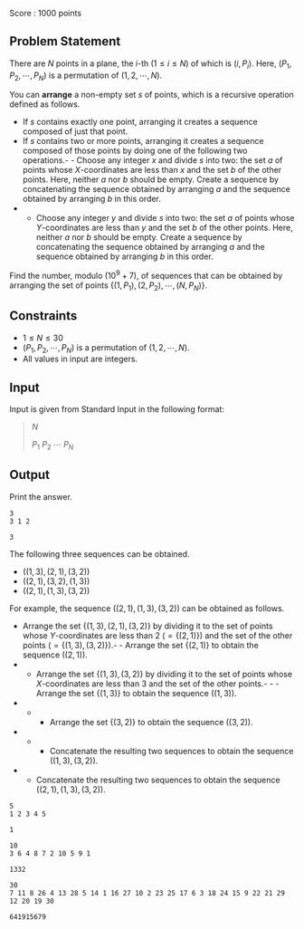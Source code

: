 Score : $1000$ points

## Problem Statement

There are $N$ points in a plane, the $i$-th ($1 \leq i \leq N$) of which is $(i,P_i)$.
Here, $(P_1,P_2,\cdots,P_N)$ is a permutation of $(1,2,\cdots,N)$.

You can **arrange** a non-empty set $s$ of points, which is a recursive operation defined as follows.

- If $s$ contains exactly one point, arranging it creates a sequence composed of just that point.
- If $s$ contains two or more points, arranging it creates a sequence composed of those points by doing one of the following two operations.-   - Choose any integer $x$ and divide $s$ into two: the set $a$ of points whose $X$-coordinates are less than $x$ and the set $b$ of the other points.
Here, neither $a$ nor $b$ should be empty.
Create a sequence by concatenating the sequence obtained by arranging $a$ and the sequence obtained by arranging $b$ in this order.
-   - Choose any integer $y$ and divide $s$ into two: the set $a$ of points whose $Y$-coordinates are less than $y$ and the set $b$ of the other points.
Here, neither $a$ nor $b$ should be empty.
Create a sequence by concatenating the sequence obtained by arranging $a$ and the sequence obtained by arranging $b$ in this order.

Find the number, modulo $(10^9+7)$, of sequences that can be obtained by arranging the set of points $\{(1,P_1),(2,P_2),\cdots,(N,P_N)\}$.

## Constraints

- $1 \leq N \leq 30$
- $(P_1,P_2,\cdots,P_N)$ is a permutation of $(1,2,\cdots,N)$.
- All values in input are integers.

## Input

Input is given from Standard Input in the following format:

> $N$
> 
> $P_1$ $P_2$ $\cdots$ $P_N$

## Output

Print the answer.

```input1
3
3 1 2
```

```output1
3
```

The following three sequences can be obtained.

- $((1,3),(2,1),(3,2))$
- $((2,1),(3,2),(1,3))$
- $((2,1),(1,3),(3,2))$

For example, the sequence $((2,1),(1,3),(3,2))$ can be obtained as follows.

- Arrange the set $\{(1,3),(2,1),(3,2)\}$ by dividing it to the set of points whose $Y$-coordinates are less than $2$ ($=\{(2,1)\}$) and the set of the other points ($=\{(1,3),(3,2)\}$).-   - Arrange the set $\{(2,1)\}$ to obtain the sequence $((2,1))$.
-   - Arrange the set $\{(1,3),(3,2)\}$ by dividing it to the set of points whose $X$-coordinates are less than $3$ and the set of the other points.-   -   - Arrange the set $\{(1,3)\}$ to obtain the sequence $((1,3))$.
-   -   - Arrange the set $\{(3,2)\}$ to obtain the sequence $((3,2))$.
-   -   - Concatenate the resulting two sequences to obtain the sequence $((1,3),(3,2))$.
-   - Concatenate the resulting two sequences to obtain the sequence $((2,1),(1,3),(3,2))$.

```input2
5
1 2 3 4 5
```

```output2
1
```

```input3
10
3 6 4 8 7 2 10 5 9 1
```

```output3
1332
```

```input4
30
7 11 8 26 4 13 28 5 14 1 16 27 10 2 23 25 17 6 3 18 24 15 9 22 21 29 12 20 19 30
```

```output4
641915679
```
